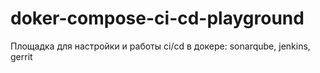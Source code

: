 # doker-compose-ci-cd-playground
Площадка для настройки и работы ci/cd в докере: sonarqube, jenkins, gerrit
